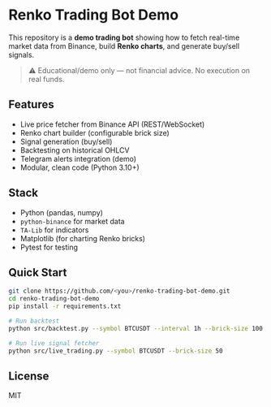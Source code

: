 # Renko Trading Bot Demo

This repository is a **demo trading bot** showing how to fetch real-time market data from Binance, build **Renko charts**, and generate buy/sell signals.

> ⚠️ Educational/demo only — not financial advice. No execution on real funds.

## Features
- Live price fetcher from Binance API (REST/WebSocket)
- Renko chart builder (configurable brick size)
- Signal generation (buy/sell)
- Backtesting on historical OHLCV
- Telegram alerts integration (demo)
- Modular, clean code (Python 3.10+)

## Stack
- Python (pandas, numpy)
- `python-binance` for market data
- `TA-Lib` for indicators
- Matplotlib (for charting Renko bricks)
- Pytest for testing

## Quick Start
```bash
git clone https://github.com/<you>/renko-trading-bot-demo.git
cd renko-trading-bot-demo
pip install -r requirements.txt

# Run backtest
python src/backtest.py --symbol BTCUSDT --interval 1h --brick-size 100

# Run live signal fetcher
python src/live_trading.py --symbol BTCUSDT --brick-size 50
```

## License
MIT
